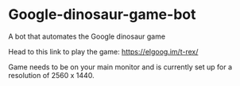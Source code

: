 # Google-dinosaur-game-bot
A bot that automates the Google dinosaur game

Head to this link to play the game: https://elgoog.im/t-rex/

Game needs to be on your main monitor and is currently set up for a resolution of 2560 x 1440.
